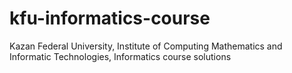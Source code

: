 # kfu-informatics-course
Kazan Federal University, Institute of Computing Mathematics and Informatic Technologies, Informatics course solutions
